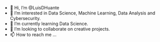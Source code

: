 - 👋 Hi, I’m @LuisDHuante
- 👀 I’m interested in Data Science, Machine Learning, Data Analysis and Cybersecurity.
- 🌱 I’m currently learning Data Science.
- 💞️ I’m looking to collaborate on creative projects.
- 📫 How to reach me ...

<!---
LuisDHuante/LuisDHuante is a ✨ special ✨ repository because its `README.md` (this file) appears on your GitHub profile.
You can click the Preview link to take a look at your changes.
--->
